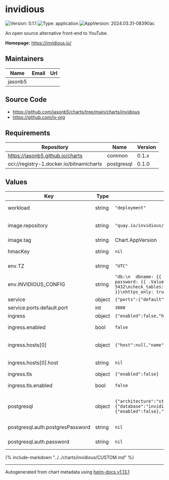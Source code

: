 # invidious

![Version: 0.1.1](https://img.shields.io/badge/Version-0.1.1-informational?style=flat-square) ![Type: application](https://img.shields.io/badge/Type-application-informational?style=flat-square) ![AppVersion: 2024.03.31-08390ac](https://img.shields.io/badge/AppVersion-2024.03.31--08390ac-informational?style=flat-square)

An open source alternative front-end to YouTube.

**Homepage:** <https://invidious.io/>

## Maintainers

| Name | Email | Url |
| ---- | ------ | --- |
| jasonb5 |  |  |

## Source Code

* <https://github.com/jasonb5/charts/tree/main/charts/invidious>
* <https://github.com/iv-org>

## Requirements

| Repository | Name | Version |
|------------|------|---------|
| https://jasonb5.github.io/charts | common | 0.1.x |
| oci://registry-1.docker.io/bitnamicharts | postgresql | 0.1.0 |

## Values

| Key | Type | Default | Description |
|-----|------|---------|-------------|
| workload | string | `"deployment"` | The default [workload](https://jasonb5.github.io/charts/site/guide/common-library/#workload) type |
| image.repository | string | `"quay.io/invidious/invidious"` | Container image repository |
| image.tag | string | Chart.AppVersion | Image tag |
| hmacKey | string | `nil` | Required HMAC Key |
| env.TZ | string | `"UTC"` | Set the timezone |
| env.INVIDIOUS_CONFIG | string | `"db:\n  dbname: {{ .Values.postgresql.auth.database }}\n  user: {{ .Values.postgresql.auth.username }}\n  password: {{ .Values.postgresql.auth.password }}\n  host: {{ printf \"%s-postgresql\" .Release.Name }}\n  port: 5432\ncheck_tables: true\nexternal_port: 443\ndomain: {{ get (first .Values.ingress.hosts) \"host\" }}\nhttps_only: true\nstatistics_enabled: true\nhmac_key: {{ .Values.hmacKey }}\n"` |  |
| service | object | `{"ports":{"default":{"port":3000}}}` | [Service](https://jasonb5.github.io/charts/site/guide/common-library/#service) |
| service.ports.default.port | int | `3000` | Default port |
| ingress | object | `{"enabled":false,"hosts":[{"host":null,"name":"default"}],"tls":{"enabled":false}}` | [Ingress](https://jasonb5.github.io/charts/site/guide/common-library/#ingress) |
| ingress.enabled | bool | `false` | Enable/disable ingress |
| ingress.hosts[0] | object | `{"host":null,"name":"default"}` | Reference default service |
| ingress.hosts[0].host | string | `nil` | Ingress hostname |
| ingress.tls | object | `{"enabled":false}` | [TLS](https://jasonb5.github.io/charts/site/guide/common-library/#tls) |
| ingress.tls.enabled | bool | `false` | Enable/disable tls |
| postgresql | object | `{"architecture":"standalone","auth":{"database":"invidious","password":null,"postgresPassword":null,"username":"invidious"},"enabled":true,"metrics":{"enabled":false},"primary":{"persistence":{"enabled":false}},"readReplicas":{"persistence":{"enabled":false}}}` | PostgreSQL server, see Bitnami chart for [values](https://github.com/bitnami/charts/tree/main/bitnami/postgresql#parameters) |
| postgresql.auth.postgresPassword | string | `nil` | Root database password |
| postgresql.auth.password | string | `nil` | Database password |

{%
include-markdown "../../charts/invidious/CUSTOM.md"
%}

----------------------------------------------
Autogenerated from chart metadata using [helm-docs v1.13.1](https://github.com/norwoodj/helm-docs/releases/v1.13.1)
